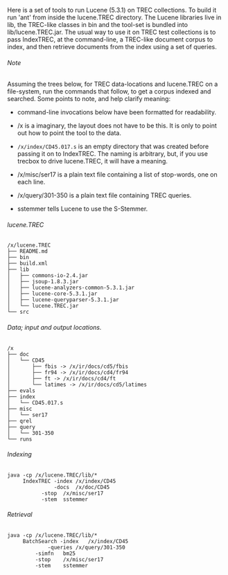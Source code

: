 Here is a set of tools to run Lucene (5.3.1) on TREC collections. To
build it run 'ant' from inside the lucene.TREC directory. The Lucene
libraries live in lib, the TREC-like classes in bin and the tool-set
is bundled into lib/lucene.TREC.jar. The usual way to use it on TREC
test collections is to pass IndexTREC, at the command-line, a
TREC-like document corpus to index, and then retrieve documents from
the index using a set of queries.

###### Note

Assuming the trees below, for TREC data-locations and lucene.TREC on a
file-system, run the commands that follow, to get a corpus indexed and
searched. Some points to note, and help clarify meaning:

- command-line invocations below have been formatted for readability.

- /x is a imaginary, the layout does not have to be this. It is only
  to point out how to point the tool to the data.

- `/x/index/CD45.017.s` is an empty directory that was created before
  passing it on to IndexTREC. The naming is arbitrary, but, if you use
  trecbox to drive lucene.TREC, it will have a meaning.

- /x/misc/ser17 is a plain text file containing a list of stop-words,
  one on each line.

- /x/query/301-350 is a plain text file containing TREC queries.

- sstemmer tells Lucene to use the S-Stemmer.

###### lucene.TREC

```
/x/lucene.TREC
├── README.md
├── bin
├── build.xml
├── lib
│   ├── commons-io-2.4.jar
│   ├── jsoup-1.8.3.jar
│   ├── lucene-analyzers-common-5.3.1.jar
│   ├── lucene-core-5.3.1.jar
│   ├── lucene-queryparser-5.3.1.jar
│   └── lucene.TREC.jar
└── src
```

###### Data; input and output locations.

```
/x
├── doc
│   └── CD45
│       ├── fbis -> /x/ir/docs/cd5/fbis
│       ├── fr94 -> /x/ir/docs/cd4/fr94
│       ├── ft -> /x/ir/docs/cd4/ft
│       └── latimes -> /x/ir/docs/cd5/latimes
├── evals
├── index
│   └── CD45.017.s
├── misc
│   └── ser17
├── qrel
├── query
│   └── 301-350
└── runs
```

###### Indexing

```
java -cp /x/lucene.TREC/lib/*
     IndexTREC -index /x/index/CD45
               -docs  /x/doc/CD45
	       -stop  /x/misc/ser17
	       -stem  sstemmer
```

###### Retrieval

```
java -cp /x/lucene.TREC/lib/*
     BatchSearch -index   /x/index/CD45
     		 -queries /x/query/301-350
		 -simfn   bm25
		 -stop    /x/misc/ser17
		 -stem    sstemmer
```
